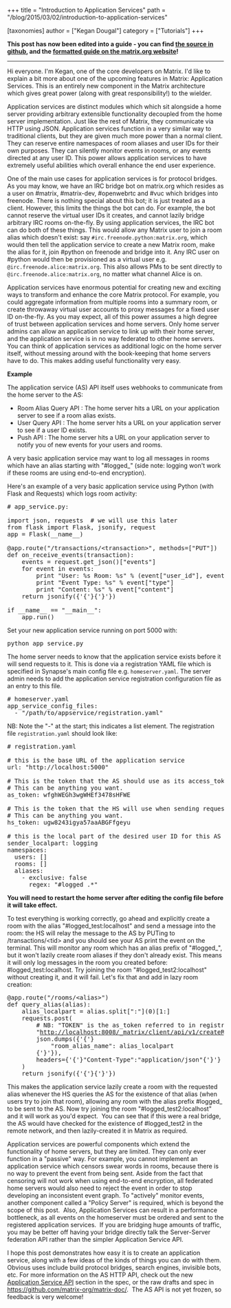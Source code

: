 +++
title = "Introduction to Application Services"
path = "/blog/2015/03/02/introduction-to-application-services"

[taxonomies]
author = ["Kegan Dougal"]
category = ["Tutorials"]
+++

<strong>This post has now been edited into a guide - you can find <a href="https://github.com/matrix-org/matrix-doc/blob/master/supporting-docs/guides/2015-08-21-application_services.md">the source in github</a>, and the <a href="http://matrix.org/docs/guides/application-services">formatted guide on the matrix.org website</a>!</strong>

<hr />

Hi everyone. I'm Kegan, one of the core developers on Matrix. I'd like to explain a bit more about one of the upcoming features in Matrix: Application Services. This is an entirely new component in the Matrix architecture which gives great power (along with great responsibility!) to the wielder.

Application services are distinct modules which which sit alongside a home server providing arbitrary extensible functionality decoupled from the home server implementation. Just like the rest of Matrix, they communicate via HTTP using JSON. Application services function in a very similar way to traditional clients, but they are given much more power than a normal client. They can reserve entire namespaces of room aliases and user IDs for their own purposes. They can silently monitor events in rooms, or any events directed at any user ID. This power allows application services to have extremely useful abilities which overall enhance the end user experience.

One of the main use cases for application services is for protocol bridges. As you may know, we have an IRC bridge bot on matrix.org which resides as a user on #matrix, #matrix-dev, #openwebrtc and #vuc which bridges into freenode. There is nothing special about this bot; it is just treated as a client. However, this limits the things the bot can do. For example, the bot cannot reserve the virtual user IDs it creates, and cannot lazily bridge arbitrary IRC rooms on-the-fly. By using application services, the IRC bot can do both of these things. This would allow any Matrix user to join a room alias which doesn't exist: say <code>#irc.freenode.python:matrix.org</code>, which would then tell the application service to create a new Matrix room, make the alias for it, join #python on freenode and bridge into it. Any IRC user on #python would then be provisioned as a virtual user e.g. <code>@irc.freenode.alice:matrix.org</code>. This also allows PMs to be sent directly to <code>@irc.freenode.alice:matrix.org</code>, no matter what channel Alice is on.

Application services have enormous potential for creating new and exciting ways to transform and enhance the core Matrix protocol. For example, you could aggregate information from multiple rooms into a summary room, or create throwaway virtual user accounts to proxy messages for a fixed user ID on-the-fly. As you may expect, all of this power assumes a high degree of trust between application services and home servers. Only home server admins can allow an application service to link up with their home server, and the application service is in no way federated to other home servers. You can think of application services as additional logic on the home server itself, without messing around with the book-keeping that home servers have to do. This makes adding useful functionality very easy.

<strong>Example</strong>

The application service (AS) API itself uses webhooks to communicate from the home server to the AS:

- Room Alias Query API : The home server hits a URL on your application server to see if a room alias exists.
- User Query API : The home server hits a URL on your application server to see if a user ID exists.
- Push API : The home server hits a URL on your application server to notify you of new events for your users and rooms.

A very basic application service may want to log all messages in rooms which have an alias starting with "#logged_" (side note: logging won't work if these rooms are using end-to-end encryption).

Here's an example of a very basic application service using Python (with Flask and Requests) which logs room activity:
<pre># app_service.py:

import json, requests  # we will use this later
from flask import Flask, jsonify, request
app = Flask(__name__)

@app.route("/transactions/&lt;transaction&gt;", methods=["PUT"])
def on_receive_events(transaction):
    events = request.get_json()["events"]
    for event in events:
        print "User: %s Room: %s" % (event["user_id"], event["room_id"])
        print "Event Type: %s" % event["type"]
        print "Content: %s" % event["content"]
    return jsonify({'{'}{'}'})

if __name__ == "__main__":
    app.run()
</pre>
Set your new application service running on port 5000 with:
<pre>python app_service.py
</pre>
The home server needs to know that the application service exists before it will send requests to it. This is done via a registration YAML file which is specified in Synapse's main config file e.g. <code>homeserver.yaml</code>. The server admin needs to add the application service registration configuration file as an entry to this file.
<pre># homeserver.yaml
app_service_config_files:
  - "/path/to/appservice/registration.yaml"
</pre>
NB: Note the "-" at the start; this indicates a list element. The registration file <code>registration.yaml</code> should look like:
<pre># registration.yaml

# this is the base URL of the application service
url: "http://localhost:5000"

# This is the token that the AS should use as its access_token when using the Client-Server API
# This can be anything you want.
as_token: wfghWEGh3wgWHEf3478sHFWE

# This is the token that the HS will use when sending requests to the AS.
# This can be anything you want.
hs_token: ugw8243igya57aaABGFfgeyu

# this is the local part of the desired user ID for this AS (in this case @logging:localhost)
sender_localpart: logging
namespaces:
  users: []
  rooms: []
  aliases:
    - exclusive: false
      regex: "#logged_.*"
</pre>
<strong>You will need to restart the home server after editing the config file before it will take effect.</strong>

To test everything is working correctly, go ahead and explicitly create a room with the alias "#logged_test:localhost" and send a message into the room: the HS will relay the message to the AS by PUTing to /transactions/&lt;tid&gt; and you should see your AS print the event on the terminal. This will monitor any room which has an alias prefix of "#logged_", but it won't lazily create room aliases if they don't already exist. This means it will only log messages in the room you created before: #logged_test:localhost. Try joining the room "#logged_test2:localhost" without creating it, and it will fail. Let's fix that and add in lazy room creation:
<pre>@app.route("/rooms/&lt;alias&gt;")
def query_alias(alias):
    alias_localpart = alias.split[":"](0)[1:]
    requests.post(
        # NB: "TOKEN" is the as_token referred to in registration.yaml
        "<a href="http://localhost:8008/_matrix/client/api/v1/createRoom?access_token=TOKEN" target="_blank">http://localhost:8008/_matrix/client/api/v1/createRoom?access_token=TOKEN</a>",
        json.dumps({'{'}
            "room_alias_name": alias_localpart
        {'}'}),
        headers={'{'}"Content-Type":"application/json"{'}'}
    )
    return jsonify({'{'}{'}'})
</pre>
This makes the application service lazily create a room with the requested alias whenever the HS queries the AS for the existence of that alias (when users try to join that room), allowing any room with the alias prefix #logged_ to be sent to the AS. Now try joining the room "#logged_test2:localhost" and it will work as you'd expect.  You can see that if this were a real bridge, the AS would have checked for the existence of #logged_test2 in the remote network, and then lazily-created it in Matrix as required.

Application services are powerful components which extend the functionality of home servers, but they are limited. They can only ever function in a "passive" way. For example, you cannot implement an application service which censors swear words in rooms, because there is no way to prevent the event from being sent. Aside from the fact that censoring will not work when using end-to-end encryption, all federated home servers would also need to reject the event in order to stop developing an inconsistent event graph. To "actively" monitor events, another component called a "Policy Server" is required, which is beyond the scope of this post.  Also, Application Services can result in a performance bottleneck, as all events on the homeserver must be ordered and sent to the registered application services.  If you are bridging huge amounts of traffic, you may be better off having your bridge directly talk the Server-Server federation API rather than the simpler Application Service API.

I hope this post demonstrates how easy it is to create an application service, along with a few ideas of the kinds of things you can do with them. Obvious uses include build protocol bridges, search engines, invisible bots, etc. For more information on the AS HTTP API, check out the new <a href="http://matrix.org/docs/spec/#application-service-api">Application Service API</a> section in the spec, or the raw drafts and spec in <a href="https://github.com/matrix-org/matrix-doc/" target="_blank">https://github.com/matrix-org/matrix-doc/</a>.  The AS API is not yet frozen, so feedback is very welcome!

